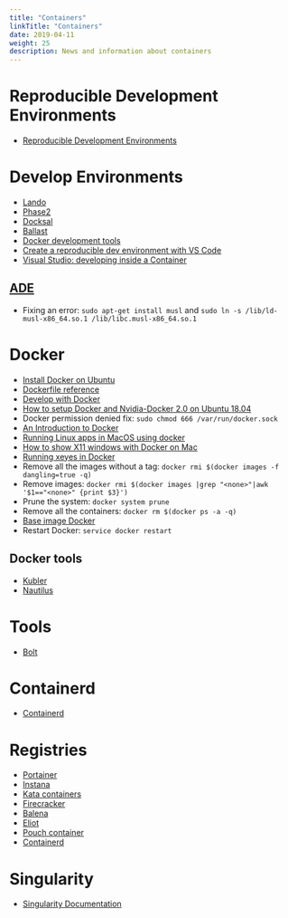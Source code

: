 ```yaml
---
title: "Containers"
linkTitle: "Containers"
date: 2019-04-11
weight: 25
description: News and information about containers
---
```

# Reproducible Development Environments
* [Reproducible Development Environments](https://garbas.si/2015/reproducible-development-environments.html)

# Develop Environments
* [Lando](https://github.com/lando/lando)
* [Phase2](https://github.com/phase2)
* [Docksal](https://github.com/docksal/docksal)
* [Ballast](https://github.com/digitalpulp/ballast)
* [Docker development tools](https://www.docker.com/products/developer-tools)
* [Create a reproducible dev environment with VS Code](https://medium.com/swlh/create-a-reproducible-dev-environment-with-vs-code-fd89285644da)
* [Visual Studio: developing inside a Container](https://code.visualstudio.com/docs/remote/containers)

## [ADE](https://ade-cli.readthedocs.io/en/latest/#)
* Fixing an error: `sudo apt-get install musl` and `sudo ln -s /lib/ld-musl-x86_64.so.1 /lib/libc.musl-x86_64.so.1`

# Docker
* [Install Docker on Ubuntu](https://docs.docker.com/engine/install/ubuntu/)
* [Dockerfile reference](https://docs.docker.com/engine/reference/builder/)
* [Develop with Docker](https://docs.docker.com/develop/)
* [How to setup Docker and Nvidia-Docker 2.0 on Ubuntu 18.04](https://cnvrg.io/how-to-setup-docker-and-nvidia-docker-2-0-on-ubuntu-18-04/)
* Docker permission denied fix: `sudo chmod 666 /var/run/docker.sock`
* [An Introduction to Docker](http://odewahn.github.io/docker-jumpstart/)
* [Running Linux apps in MacOS using docker](http://shanavasv.com/running-linux-apps-in-macos-using-docker/)
* [How to show X11 windows with Docker on Mac](https://medium.com/@mreichelt/how-to-show-x11-windows-within-docker-on-mac-50759f4b65cb)
* [Running xeyes in Docker](http://nelkinda.com/blog/xeyes-in-docker/)
* Remove all the images without a tag: `docker rmi $(docker images -f dangling=true -q)`
* Remove <none> images: `docker rmi $(docker images |grep "<none>"|awk '$1=="<none>" {print $3}')`
* Prune the system: `docker system prune`
* Remove all the containers: `docker rm $(docker ps -a -q)`
* [Base image Docker](https://phusion.github.io/baseimage-docker/)
* Restart Docker: `service docker restart`

## Docker tools
* [Kubler](https://www.elttam.com/blog/kubler/)
* [Nautilus](https://nautilusdev.com/)

# Tools
* [Bolt](https://puppetlabs.github.io/bolt/)

# Containerd
* [Containerd](https://containerd.io/)

# Registries

* [Portainer](https://www.portainer.io/)
* [Instana](https://www.instana.com/)
* [Kata containers](https://katacontainers.io/)
* [Firecracker](https://firecracker-microvm.github.io/)
* [Balena](https://www.balena.io/)
* [Eliot](https://docs.eliot.run/)
* [Pouch container](https://pouchcontainer.io/)
* [Containerd](https://containerd.io/)

# Singularity

* [Singularity Documentation](https://www.sylabs.io/docs/)
